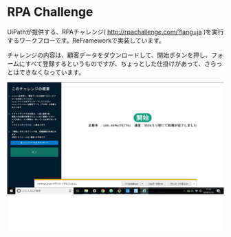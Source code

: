 # RPA Challenge

UiPathが提供する、RPAチャレンジ( http://rpachallenge.com/?lang=ja )を実行するワークフローです。ReFrameworkで実装しています。

チャレンジの内容は、顧客データをダウンロードして、開始ボタンを押し、フォームにすべて登録するというものですが、ちょっとした仕掛けがあって、さらっとはできなくなっています。

![RPA Challenge 実行結果](./Data/Result.png)
